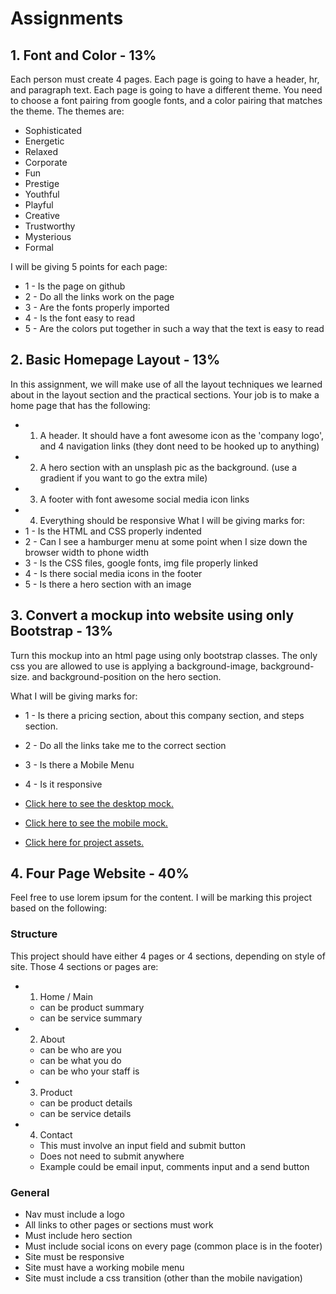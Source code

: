 # Assignments

## 1. Font and Color - 13%

Each person must create 4 pages. Each page is going to have a header, hr, and paragraph text. Each page is going to have a different theme. You need to choose a font pairing from google fonts, and a color pairing that matches the theme. The themes are:

-   Sophisticated
-   Energetic
-   Relaxed
-   Corporate
-   Fun
-   Prestige
-   Youthful
-   Playful
-   Creative
-   Trustworthy
-   Mysterious
-   Formal

I will be giving 5 points for each page:

-   1 - Is the page on github
-   2 - Do all the links work on the page
-   3 - Are the fonts properly imported
-   4 - Is the font easy to read
-   5 - Are the colors put together in such a way that the text is easy to read

## 2. Basic Homepage Layout - 13%

In this assignment, we will make use of all the layout techniques we learned about in the layout section and the practical sections. Your job is to make a home page that has the following:

-   1. A header. It should have a font awesome icon as the 'company logo', and 4 navigation links (they dont need to be hooked up to anything)
-   2. A hero section with an unsplash pic as the background. (use a gradient if you want to go the extra mile)
-   3. A footer with font awesome social media icon links
-   4. Everything should be responsive
       What I will be giving marks for:
-   1 - Is the HTML and CSS properly indented
-   2 - Can I see a hamburger menu at some point when I size down the browser width to phone width
-   3 - Is the CSS files, google fonts, img file properly linked
-   4 - Is there social media icons in the footer
-   5 - Is there a hero section with an image

## 3. Convert a mockup into website using only Bootstrap - 13%

Turn this mockup into an html page using only bootstrap classes. The only css you are allowed to use is applying a background-image, background-size. and background-position on the hero section.

What I will be giving marks for:

-   1 - Is there a pricing section, about this company section, and steps section.
-   2 - Do all the links take me to the correct section
-   3 - Is there a Mobile Menu
-   4 - Is it responsive

-   [Click here to see the desktop mock.](./assets/assignment3/bootstrap-desktop.png)
-   [Click here to see the mobile mock.](./assets/assignment3/bootstrap-mobile.png)
-   [Click here for project assets.](./assets/assignment3/bootstrap-assets.zip)

## 4. Four Page Website - 40%

Feel free to use lorem ipsum for the content. I will be marking this project based on the following:

### Structure

This project should have either 4 pages or 4 sections, depending on style of site. Those 4 sections or pages are:

-   1. Home / Main
    -   can be product summary
    -   can be service summary
-   2. About
    -   can be who are you
    -   can be what you do
    -   can be who your staff is
-   3. Product
    -   can be product details
    -   can be service details
-   4. Contact
    -   This must involve an input field and submit button
    -   Does not need to submit anywhere
    -   Example could be email input, comments input and a send button

### General

-   Nav must include a logo
-   All links to other pages or sections must work
-   Must include hero section
-   Must include social icons on every page (common place is in the footer)
-   Site must be responsive
-   Site must have a working mobile menu
-   Site must include a css transition (other than the mobile navigation)
